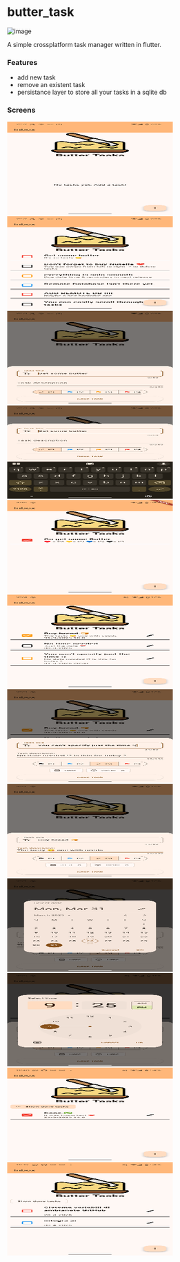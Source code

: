 # butter_task
<img src="https://github.com/user-attachments/assets/78b45a7f-32f2-4b38-b209-7afbaac3e594" alt="image" width="300" height="200">

A simple crossplatform task manager written in flutter.

### Features
- add new task
- remove an existent task
- persistance layer to store all your tasks in a sqlite db

### Screens
<img src="Screenshoots/butter_task1.png" alt="Empty inbox" width="384" height="216">
<img src="Screenshoots/butter_task2.png" alt="Inbox with tasks" width="384" height="216">
<img src="Screenshoots/butter_task3.png" alt="Task form dialog" width="384" height="216">
<img src="Screenshoots/butter_task4.png" alt="Task form dialog & keyboard" width="384" height="216">
<img src="Screenshoots/butter_task5.png" alt="Date Time" width="384" height="216">
<img src="Screenshoots/butter_task6.png" alt="Date Task" width="384" height="216">
<img src="Screenshoots/butter_task7.png" alt="Just Date" width="384" height="216">
<img src="Screenshoots/butter_task8.png" alt="Only Date Time" width="384" height="216">
<img src="Screenshoots/butter_task9.png" alt="Date picker" width="384" height="216">
<img src="Screenshoots/butter_task10.png" alt="Time picker" width="384" height="216">
<img src="Screenshoots/butter_task11.png" alt="Not done tasks" width="384" height="216">
<img src="Screenshoots/butter_task12.png" alt="Just done tasks" width="384" height="216">
